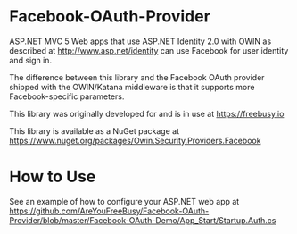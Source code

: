 Facebook-OAuth-Provider
======================

ASP.NET MVC 5 Web apps that use ASP.NET Identity 2.0 with OWIN as described at 
http://www.asp.net/identity can use Facebook for user identity and sign in.

The difference between this library and the Facebook OAuth provider shipped with the OWIN/Katana middleware is that it supports more Facebook-specific parameters.

This library was originally developed for and is in use at https://freebusy.io

This library is available as a NuGet package at https://www.nuget.org/packages/Owin.Security.Providers.Facebook

How to Use
======================
See an example of how to configure your ASP.NET web app at https://github.com/AreYouFreeBusy/Facebook-OAuth-Provider/blob/master/Facebook-OAuth-Demo/App_Start/Startup.Auth.cs
